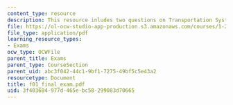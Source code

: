 ```yaml
---
content_type: resource
description: This resource inludes two questions on Transportation Systems.
file: https://ol-ocw-studio-app-production.s3.amazonaws.com/courses/1-221j-transportation-systems-fall-2004/3f403684977d465ebc58299083d70665_f01_final_exam.pdf
file_type: application/pdf
learning_resource_types:
- Exams
ocw_type: OCWFile
parent_title: Exams
parent_type: CourseSection
parent_uid: abc3f042-44c1-9bf1-7275-49bf5c5e43a2
resourcetype: Document
title: f01_final_exam.pdf
uid: 3f403684-977d-465e-bc58-299083d70665
---
```

